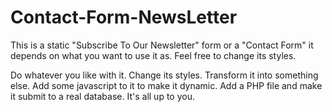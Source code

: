 # Contact-Form-NewsLetter
This is a static "Subscribe To Our Newsletter" form or a "Contact Form" it depends on what you want to use it as. Feel free to change its styles.

Do whatever you like with it. Change its styles. Transform it into something else. Add some javascript to it to make it dynamic. Add a PHP file and make it submit to a real database. It's all up to you.
